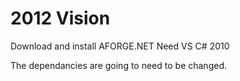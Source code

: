 2012 Vision
============
Download and install AFORGE.NET
Need VS C# 2010

The dependancies are going to need to be changed. 